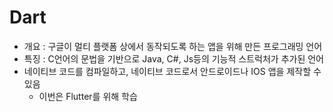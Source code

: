 # Dart

- 개요 : 구글이 멀티 플랫폼 상에서 동작되도록 하는 앱을 위해 만든 프로그래밍 언어
- 특징 : C언어의 문법을 기반으로 Java, C#, Js등의 기능적 스트럭처가 추가된 언어
- 네이티브 코드를 컴파일하고, 네이티브 코드로서 안드로이드나 IOS 앱을 제작할 수 있음
  - 이번은 Flutter를 위해 학습